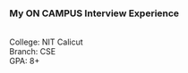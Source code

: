 ### My ON CAMPUS Interview Experience
<br/>
College:  NIT Calicut
<br/>
Branch:   CSE
<br/>
GPA:      8+
<br/>
<br/>
